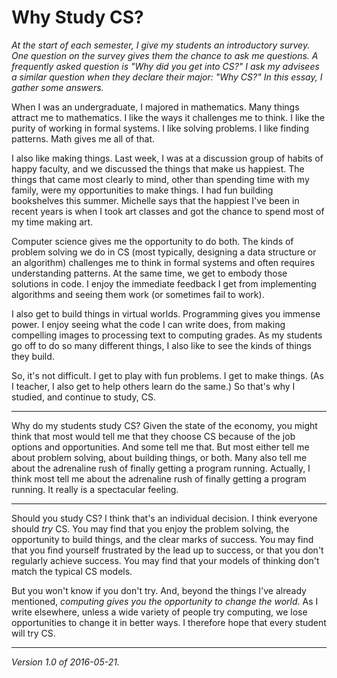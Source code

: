 Why Study CS?
=============

*At the start of each semester, I give my students an introductory survey.
One question on the survey gives them the chance to ask me questions.
A frequently asked question is "Why did you get into CS?"  I ask my
advisees a similar question when they declare their major: "Why CS?"
In this essay, I gather some answers.*

When I was an undergraduate, I majored in mathematics.  Many things
attract me to mathematics.  I like the ways it challenges me to think.
I like the purity of working in formal systems.  I like solving problems.
I like finding patterns.  Math gives me all of that.

I also like making things.  Last week, I was at a discussion group
of habits of happy faculty, and we discussed the things that make
us happiest.  The things that came most clearly to mind, other than
spending time with my family, were my opportunities to make things.
I had fun building bookshelves this summer.  Michelle says that the
happiest I've been in recent years is when I took art classes and got
the chance to spend most of my time making art.

Computer science gives me the opportunity to do both.  The kinds of
problem solving we do in CS (most typically, designing a data structure
or an algorithm) challenges me to think in formal systems and often
requires understanding patterns.  At the same time, we get to embody
those solutions in code.  I enjoy the immediate feedback I get from
implementing algorithms and seeing them work (or sometimes fail to work).

I also get to build things in virtual worlds.  Programming gives you
immense power.  I enjoy seeing what the code I can write does, from
making compelling images to processing text to computing grades.  As
my students go off to do so many different things, I also like to see
the kinds of things they build.

So, it's not difficult.  I get to play with fun problems.  I get to
make things.  (As I teacher, I also get to help others learn do the 
same.)  So that's why I studied, and continue to study, CS.

---

Why do my students study CS?  Given the state of the economy, you might
think that most would tell me that they choose CS because of the job
options and opportunities.  And some tell me that.  But most either
tell me about problem solving, about building things, or both.  Many also
tell me about the adrenaline rush of finally getting a program running.
Actually, I think most tell me about the adrenaline rush of finally
getting a program running.  It really is a spectacular feeling.

---

Should you study CS?  I think that's an individual decision.  I think
everyone should *try* CS.  You may find that you enjoy the problem 
solving, the opportunity to build things, and the clear marks of success.
You may find that you find yourself frustrated by the lead up to
success, or that you don't regularly achieve success.  You may find 
that your models of thinking don't match the typical CS models.

But you won't know if you don't try.  And, beyond the things I've already
mentioned, *computing gives you the opportunity to change the world*.
As I write elsewhere, unless a wide variety of people try computing,
we lose opportunities to change it in better ways.  I therefore hope
that every student will try CS.

---

*Version 1.0 of 2016-05-21.*
